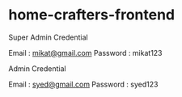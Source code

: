 # home-crafters-frontend

Super Admin Credential 
 
 Email : mikat@gmail.com
 Password : mikat123

 Admin Credential 

 Email : syed@gmail.com
 Password : syed123
